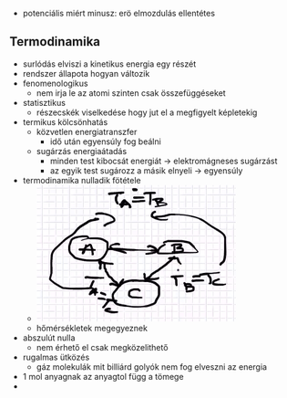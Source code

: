 - potenciális miért minusz: erö elmozdulás ellentétes
## Termodinamika
- surlódás elviszi a kinetikus energia egy részét
- rendszer állapota hogyan változik
-  fenomenologikus
	- nem irja le az atomi szinten csak összefüggéseket
- statisztikus
	- részecskék viselkedése hogy jut el a megfigyelt képletekig
- termikus kölcsönhatás
	- közvetlen energiatranszfer
		- idő után egyensúly fog beálni
	- sugárzás energiaátadás
		- minden test kibocsát energiát -> elektromágneses sugárzást
		- az egyik test sugározz a másik elnyeli -> egyensúly
- termodinamika nulladik fötétele
	- ![](attachment/f3c12785fcdf3c99684399b40003a469.png)
	- hőmérsékletek megegyeznek
- abszulút nulla
	- nem érhető el csak megközelithető
- rugalmas ütközés
	- gáz molekulák mit billiárd golyók nem fog elveszni az energia
- 1 mol anyagnak az anyagtol függ a tömege
-           